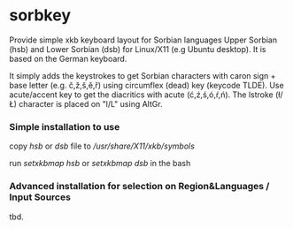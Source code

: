 # sorbkey
Provide simple xkb keyboard layout for Sorbian languages Upper Sorbian (hsb) and Lower Sorbian (dsb) for Linux/X11 (e.g Ubuntu desktop).  It is based on the German keyboard. 

It simply adds the keystrokes to get Sorbian characters with caron sign + base letter (e.g. č,ž,š,ě,ř) using circumflex (dead) key (keycode TLDE). 
Use acute/accent key to get the diacritics with acute (ć,ź,ś,ó,ŕ,ń). The lstroke (ł/Ł) character is placed on "l/L" using AltGr.


### Simple installation to use
copy <i>hsb</i> or <i>dsb</i> file to <i>/usr/share/X11/xkb/symbols</i>

run <i>setxkbmap hsb</i> or <i>setxkbmap dsb</i> in the bash


### Advanced installation for selection on Region&Languages / Input Sources
tbd.

